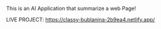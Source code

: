 This is an AI Application that summarize a web Page!

LIVE PROJECT: https://classy-bublanina-2b9ea4.netlify.app/

